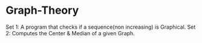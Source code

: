 # Graph-Theory
Set 1: A program that checks if a sequence(non increasing) is Graphical.
Set 2: Computes the Center & Median of a given Graph.
